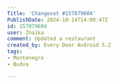 ```yaml
---
Title: 'Changeset #157879604'
PublishDate: 2024-10-14T14:00:47Z
id: 157879604
user: Znaika
comment: Updated a restaurant
created_by: Every Door Android 5.2
tags:
- Montenegro
- Budva

---
```

